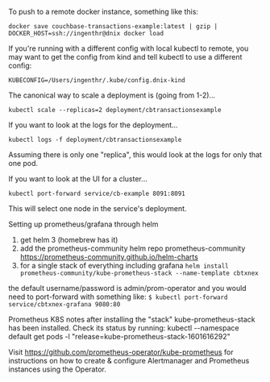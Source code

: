 

To push to a remote docker instance, something like this:

```
docker save couchbase-transactions-example:latest | gzip | DOCKER_HOST=ssh://ingenthr@dnix docker load
```

If you're running with a different config with local kubectl to remote, you may want to get the config from kind and tell kubectl to use a different config:
```
KUBECONFIG=/Users/ingenthr/.kube/config.dnix-kind
```


The canonical way to scale a deployment is (going from 1-2)…
```
kubectl scale --replicas=2 deployment/cbtransactionsexample
```

If you want to look at the logs for the deployment…
```
kubectl logs -f deployment/cbtransactionsexample
```
Assuming there is only one "replica", this would look at the logs for only that one pod.


If you want to look at the UI for a cluster…
```
kubectl port-forward service/cb-example 8091:8091
```

This will select one node in the service's deployment.



Setting up prometheus/grafana through helm

1. get helm 3 (homebrew has it)
2. add the prometheus-community helm repo prometheus-community	https://prometheus-community.github.io/helm-charts
3. for a single stack of everything including grafana `helm install prometheus-community/kube-prometheus-stack --name-template cbtxnex`

the default username/password is admin/prom-operator and you would need to port-forward with something like:
`$ kubectl port-forward service/cbtxnex-grafana 9080:80`

Prometheus K8S notes after installing the "stack"
kube-prometheus-stack has been installed. Check its status by running:
  kubectl --namespace default get pods -l "release=kube-prometheus-stack-1601616292"

Visit https://github.com/prometheus-operator/kube-prometheus for instructions on how to create & configure Alertmanager and Prometheus instances using the Operator.



